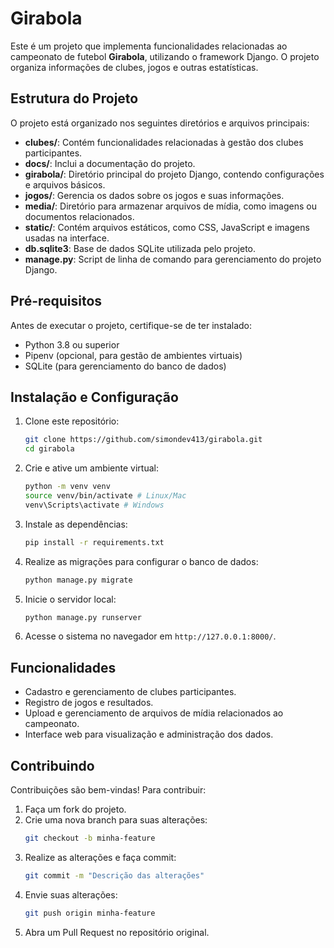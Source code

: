 # Girabola

Este é um projeto que implementa funcionalidades relacionadas ao campeonato de futebol **Girabola**, utilizando o framework Django. O projeto organiza informações de clubes, jogos e outras estatísticas.

## Estrutura do Projeto

O projeto está organizado nos seguintes diretórios e arquivos principais:

- **clubes/**: Contém funcionalidades relacionadas à gestão dos clubes participantes.
- **docs/**: Inclui a documentação do projeto.
- **girabola/**: Diretório principal do projeto Django, contendo configurações e arquivos básicos.
- **jogos/**: Gerencia os dados sobre os jogos e suas informações.
- **media/**: Diretório para armazenar arquivos de mídia, como imagens ou documentos relacionados.
- **static/**: Contém arquivos estáticos, como CSS, JavaScript e imagens usadas na interface.
- **db.sqlite3**: Base de dados SQLite utilizada pelo projeto.
- **manage.py**: Script de linha de comando para gerenciamento do projeto Django.

## Pré-requisitos

Antes de executar o projeto, certifique-se de ter instalado:

- Python 3.8 ou superior
- Pipenv (opcional, para gestão de ambientes virtuais)
- SQLite (para gerenciamento do banco de dados)

## Instalação e Configuração

1. Clone este repositório:
   ```bash
   git clone https://github.com/simondev413/girabola.git
   cd girabola
   ```

2. Crie e ative um ambiente virtual:
   ```bash
   python -m venv venv
   source venv/bin/activate # Linux/Mac
   venv\Scripts\activate # Windows
   ```

3. Instale as dependências:
   ```bash
   pip install -r requirements.txt
   ```

4. Realize as migrações para configurar o banco de dados:
   ```bash
   python manage.py migrate
   ```

5. Inicie o servidor local:
   ```bash
   python manage.py runserver
   ```

6. Acesse o sistema no navegador em `http://127.0.0.1:8000/`.

## Funcionalidades

- Cadastro e gerenciamento de clubes participantes.
- Registro de jogos e resultados.
- Upload e gerenciamento de arquivos de mídia relacionados ao campeonato.
- Interface web para visualização e administração dos dados.

## Contribuindo

Contribuições são bem-vindas! Para contribuir:

1. Faça um fork do projeto.
2. Crie uma nova branch para suas alterações:
   ```bash
   git checkout -b minha-feature
   ```
3. Realize as alterações e faça commit:
   ```bash
   git commit -m "Descrição das alterações"
   ```
4. Envie suas alterações:
   ```bash
   git push origin minha-feature
   ```
5. Abra um Pull Request no repositório original.
